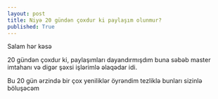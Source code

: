 ```yaml
---
layout: post
title: Niyə 20 gündən çoxdur ki paylaşım olunmur?
published: True
---
```

Salam hər kəsə

20 gündən çoxdur ki, paylaşımları dayandırmışdım buna səbəb master imtahanı və digər şəxsi işlərimlə əlaqədar idi.

Bu 20 gün ərzində bir çox yeniliklər öyrəndim tezliklə bunları sizinlə böluşəcəm
